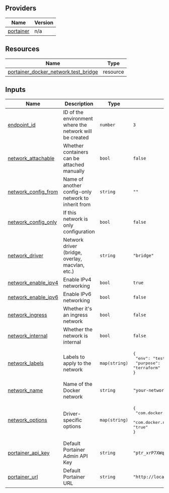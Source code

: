<!-- BEGIN_TF_DOCS -->


## Providers

| Name | Version |
|------|---------|
| <a name="provider_portainer"></a> [portainer](#provider\_portainer) | n/a |

## Resources

| Name | Type |
|------|------|
| [portainer_docker_network.test_bridge](https://registry.terraform.io/providers/grulicht/portainer/latest/docs/resources/docker_network) | resource |

## Inputs

| Name | Description | Type | Default | Required |
|------|-------------|------|---------|:--------:|
| <a name="input_endpoint_id"></a> [endpoint\_id](#input\_endpoint\_id) | ID of the environment where the network will be created | `number` | `3` | no |
| <a name="input_network_attachable"></a> [network\_attachable](#input\_network\_attachable) | Whether containers can be attached manually | `bool` | `false` | no |
| <a name="input_network_config_from"></a> [network\_config\_from](#input\_network\_config\_from) | Name of another config-only network to inherit from | `string` | `""` | no |
| <a name="input_network_config_only"></a> [network\_config\_only](#input\_network\_config\_only) | If this network is only configuration | `bool` | `false` | no |
| <a name="input_network_driver"></a> [network\_driver](#input\_network\_driver) | Network driver (bridge, overlay, macvlan, etc.) | `string` | `"bridge"` | no |
| <a name="input_network_enable_ipv4"></a> [network\_enable\_ipv4](#input\_network\_enable\_ipv4) | Enable IPv4 networking | `bool` | `true` | no |
| <a name="input_network_enable_ipv6"></a> [network\_enable\_ipv6](#input\_network\_enable\_ipv6) | Enable IPv6 networking | `bool` | `false` | no |
| <a name="input_network_ingress"></a> [network\_ingress](#input\_network\_ingress) | Whether it's an ingress network | `bool` | `false` | no |
| <a name="input_network_internal"></a> [network\_internal](#input\_network\_internal) | Whether the network is internal | `bool` | `false` | no |
| <a name="input_network_labels"></a> [network\_labels](#input\_network\_labels) | Labels to apply to the network | `map(string)` | <pre>{<br/>  "env": "test",<br/>  "purpose": "terraform"<br/>}</pre> | no |
| <a name="input_network_name"></a> [network\_name](#input\_network\_name) | Name of the Docker network | `string` | `"your-network"` | no |
| <a name="input_network_options"></a> [network\_options](#input\_network\_options) | Driver-specific options | `map(string)` | <pre>{<br/>  "com.docker.network.bridge.enable_icc": "true",<br/>  "com.docker.network.bridge.enable_ip_masquerade": "true"<br/>}</pre> | no |
| <a name="input_portainer_api_key"></a> [portainer\_api\_key](#input\_portainer\_api\_key) | Default Portainer Admin API Key | `string` | `"ptr_xrP7XWqfZEOoaCJRu5c8qKaWuDtVc2Zb07Q5g22YpS8="` | no |
| <a name="input_portainer_url"></a> [portainer\_url](#input\_portainer\_url) | Default Portainer URL | `string` | `"http://localhost:9000"` | no |
<!-- END_TF_DOCS -->
